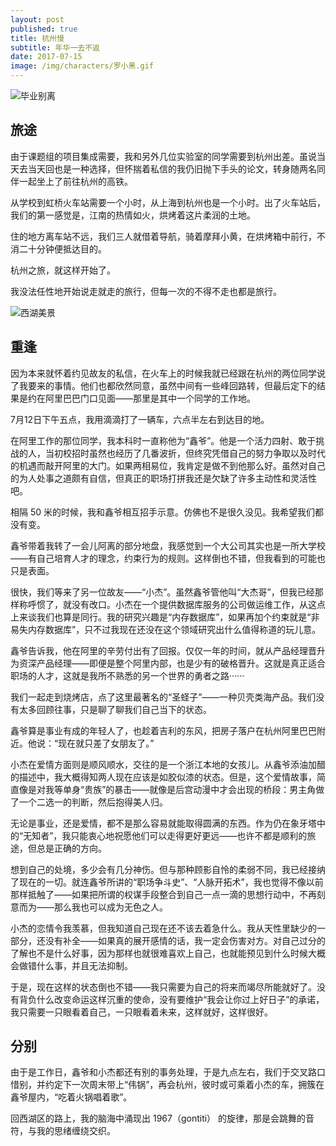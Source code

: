 ```yaml
---
layout: post
published: true
title: 杭州慢
subtitle: 年华一去不返
date: 2017-07-15
image: /img/characters/罗小黑.gif
---
```


![毕业别离](http://img.sccnn.com/bimg/337/42336.jpg)

## 旅途

由于课题组的项目集成需要，我和另外几位实验室的同学需要到杭州出差。虽说当天去当天回也是一种选择，但怀揣着私信的我仍旧抛下手头的论文，转身随两名同伴一起坐上了前往杭州的高铁。

从学校到虹桥火车站需要一个小时，从上海到杭州也是一个小时。出了火车站后，我们的第一感觉是，江南的热情如火，烘烤着这片柔润的土地。

住的地方离车站不远，我们三人就借着导航，骑着摩拜小黄，在烘烤箱中前行，不消二十分钟便抵达目的。

杭州之旅，就这样开始了。

我没法任性地开始说走就走的旅行，但每一次的不得不走也都是旅行。

![西湖美景](https://www.google.com.hk/url?sa=i&rct=j&q=&esrc=s&source=images&cd=&cad=rja&uact=8&ved=0ahUKEwiYnY-Np4jVAhUFE5QKHR5EC4IQjRwIBw&url=http%3A%2F%2Fbaobinhphuoc.com.vn%2FContent%2Fnhung-cay-cau-o-trung-quoc-dep-nhu-tranh-ve-66772&psig=AFQjCNHu_a9pLm5K9H4WaNuOj5JGQEkxkQ&ust=1500105573961343)

## 重逢

因为本来就怀着约见故友的私信，在火车上的时候我就已经跟在杭州的两位同学说了我要来的事情。他们也都欣然同意，虽然中间有一些峰回路转，但最后定下的结果是约在阿里巴巴门口见面——那里是其中一个同学的工作地。

7月12日下午五点，我用滴滴打了一辆车，六点半左右到达目的地。

在阿里工作的那位同学，我本科时一直称他为“鑫爷”。他是一个活力四射、敢于挑战的人，当初校招时虽然也经历了几番波折，但终究凭借自己的努力争取以及时代的机遇而敲开阿里的大门。如果两相易位，我肯定是做不到他那么好。虽然对自己的为人处事之道颇有自信，但真正的职场打拼我还是欠缺了许多主动性和灵活性吧。

相隔 50 米的时候，我和鑫爷相互招手示意。仿佛也不是很久没见。我希望我们都没有变。

鑫爷带着我转了一会儿阿离的部分地盘，我感觉到一个大公司其实也是一所大学校——有自己培育人才的理念，约束行为的规则。这样倒也不错，但我看到的可能也只是表面。

很快，我们等来了另一位故友——“小杰”。虽然鑫爷管他叫“大杰哥”，但我已经那样称呼惯了，就没有改口。小杰在一个提供数据库服务的公司做运维工作，从这点上来谈我们也算是同行。我的研究兴趣是“内存数据库”，如果再加个约束就是“非易失内存数据库”，只不过我现在还没在这个领域研究出什么值得称道的玩儿意。

鑫爷告诉我，他在阿里的辛劳付出有了回报。仅仅一年的时间，就从产品经理晋升为资深产品经理——即便是整个阿里内部，也是少有的破格晋升。这就是真正适合职场的人才，这就是我所不熟悉的另一个世界的勇者之路······

我们一起走到烧烤店，点了这里最著名的“圣蛏子”——一种贝壳类海产品。我们没有太多回顾往事，只是聊了聊我们自己当下的状态。

鑫爷算是事业有成的年轻人了，也趁着吉利的东风，把房子落户在杭州阿里巴巴附近。他说：“现在就只差了女朋友了。”

小杰在爱情方面则是顺风顺水，交往的是一个浙江本地的女孩儿。从鑫爷添油加醋的描述中，我大概得知两人现在应该是如胶似漆的状态。但是，这个爱情故事，简直像是对我等单身“贵族”的暴击——就像是后宫动漫中才会出现的桥段：男主角做了一个二选一的判断，然后抱得美人归。

无论是事业，还是爱情，都不是那么容易就能取得圆满的东西。作为仍在象牙塔中的“无知者”，我只能衷心地祝愿他们可以走得更好更远——也许不都是顺利的旅途，但总是正确的方向。

想到自己的处境，多少会有几分神伤。但与那种顾影自怜的柔弱不同，我已经接纳了现在的一切。就连鑫爷所讲的“职场争斗史”、“人脉开拓术”，我也觉得不像以前那样抵触了——如果把所谓的权谋手段整合到自己一点一滴的思想行动中，不再刻意而为——那么我也可以成为无色之人。

小杰的恋情令我羡慕，但我知道自己现在还不该去着急什么。我从天性里缺少的一部分，还没有补全——如果真的展开感情的话，我一定会伤害对方。对自己过分的了解也不是什么好事，因为那样也就很难喜欢上自己，也就能预见到什么时候大概会做错什么事，并且无法抑制。

于是，现在这样的状态倒也不错——我只需要为自己的将来而竭尽所能就好了。没有背负什么改变命运这样沉重的使命，没有要维护“我会让你过上好日子”的承诺，我只需要一只眼看着自己，一只眼看着未来，这样就好，这样很好。

## 分别

由于是工作日，鑫爷和小杰都还有别的事务处理，于是九点左右，我们于交叉路口惜别，并约定下一次周末带上“伟锅”，再会杭州，彼时或可乘着小杰的车，拥簇在鑫爷屋内，“吃着火锅唱着歌”。

回西湖区的路上，我的脑海中涌现出 1967（gontiti） 的旋律，那是会跳舞的音符，与我的思绪缠绕交织。

<!-- UY BEGIN -->
<div id="uyan_frame"></div>
<script type="text/javascript" src="http://v2.uyan.cc/code/uyan.js"></script>
<!-- UY END -->
